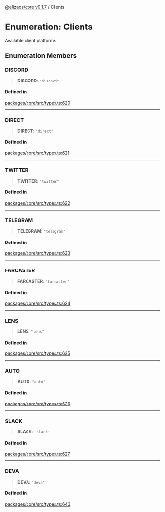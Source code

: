 [@elizaos/core v0.1.7](../index.md) / Clients

# Enumeration: Clients

Available client platforms

## Enumeration Members

### DISCORD

> **DISCORD**: `"discord"`

#### Defined in

[packages/core/src/types.ts:620](https://github.com/elizaOS/eliza/blob/main/packages/core/src/types.ts#L620)

---

### DIRECT

> **DIRECT**: `"direct"`

#### Defined in

[packages/core/src/types.ts:621](https://github.com/elizaOS/eliza/blob/main/packages/core/src/types.ts#L621)

---

### TWITTER

> **TWITTER**: `"twitter"`

#### Defined in

[packages/core/src/types.ts:622](https://github.com/elizaOS/eliza/blob/main/packages/core/src/types.ts#L622)

---

### TELEGRAM

> **TELEGRAM**: `"telegram"`

#### Defined in

[packages/core/src/types.ts:623](https://github.com/elizaOS/eliza/blob/main/packages/core/src/types.ts#L623)

---

### FARCASTER

> **FARCASTER**: `"farcaster"`

#### Defined in

[packages/core/src/types.ts:624](https://github.com/elizaOS/eliza/blob/main/packages/core/src/types.ts#L624)

---

### LENS

> **LENS**: `"lens"`

#### Defined in

[packages/core/src/types.ts:625](https://github.com/elizaOS/eliza/blob/main/packages/core/src/types.ts#L625)

---

### AUTO

> **AUTO**: `"auto"`

#### Defined in

[packages/core/src/types.ts:626](https://github.com/elizaOS/eliza/blob/main/packages/core/src/types.ts#L626)

---

### SLACK

> **SLACK**: `"slack"`

#### Defined in

[packages/core/src/types.ts:627](https://github.com/elizaOS/eliza/blob/main/packages/core/src/types.ts#L627)

---

### DEVA

> **DEVA**: `"deva"`

#### Defined in

[packages/core/src/types.ts:643](https://github.com/elizaOS/eliza/blob/main/packages/core/src/types.ts#L643)


